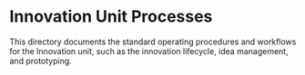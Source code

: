 # Innovation Unit Processes

This directory documents the standard operating procedures and workflows for the Innovation unit, such as the innovation lifecycle, idea management, and prototyping. 
